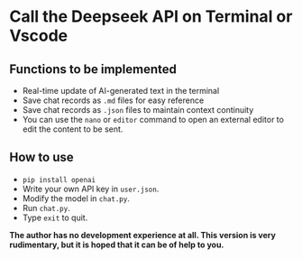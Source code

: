 # Call the Deepseek API on Terminal or Vscode

## Functions to be implemented
- Real-time update of AI-generated text in the terminal
- Save chat records as `.md` files for easy reference
- Save chat records as `.json` files to maintain context continuity 
- You can use the `nano` or `editor` command to open an external editor to edit the content to be sent. 

## How to use
- `pip install openai`
- Write your own API key in `user.json`.
- Modify the model in `chat.py`.
- Run `chat.py`.
- Type `exit` to quit.

**The author has no development experience at all. This version is very rudimentary, but it is hoped that it can be of help to you.**
